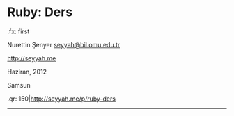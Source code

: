 # Ruby: Ders

.fx: first

Nurettin Şenyer <seyyah@bil.omu.edu.tr>

http://seyyah.me

Haziran, 2012

Samsun

.qr: 150|http://seyyah.me/p/ruby-ders

---
